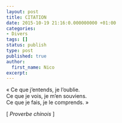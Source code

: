 ```yaml
---
layout: post
title: CITATION
date: 2015-10-19 21:16:0.000000000 +01:00
categories:
- Divers
tags: []
status: publish
type: post
published: true
author:
  first_name: Nico
excerpt:
---
```


« Ce que j’entends, je l’oublie.<br/>Ce que je vois, je m’en souviens.<br/>Ce que je fais, je le comprends. »

[ *Proverbe chinois* ]

